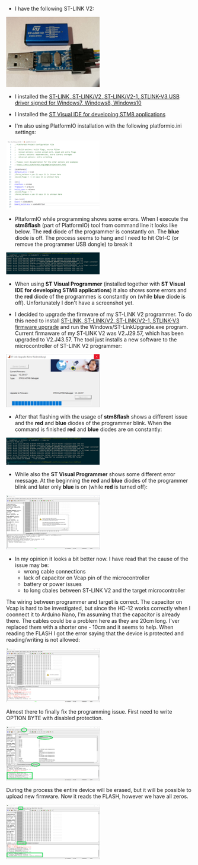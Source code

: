 

 * I have the following ST-LINK V2:

<img src="https://raw.githubusercontent.com/wmarkow/arduino-sandbox/master/st-link-v2/doc/03.jpg" width="50%" >


 * I installed the [ST-LINK, ST-LINK/V2, ST-LINK/V2-1, STLINK-V3 USB driver signed for Windows7, Windows8, Windows10](https://www.st.com/en/development-tools/stsw-link009.html)

 * I installed the [ST Visual IDE for developing STM8 applications ](https://www.st.com/en/development-tools/stvd-stm8.html)


 * I'm also using PlatformIO installation with the following platformio.ini settings:

<img src="https://raw.githubusercontent.com/wmarkow/arduino-sandbox/master/st-link-v2/doc/04.png" width="50%" >


 * PltaformIO while programming shows some errors. When I execute the **stm8flash** (part of PlatformIO) tool from command line it looks like below. The **red** diode
of the programmer is constantly on. The **blue** diode is off. The process seems to hang and I need to hit Ctrl-C (or remove the programmer USB dongle) to break it 

<img src="https://raw.githubusercontent.com/wmarkow/arduino-sandbox/master/st-link-v2/doc/05.png" width="50%" >


 * When using **ST Visual Programmer** (installed together with **ST Visual IDE for developing STM8 applications**) it also shows
some errors and the **red** diode of the programmes is constantly on (while **blue** diode is off). Unfortunately I don't have a screenshot yet.


 * I decided to upgrade the firmware of my ST-LINK V2 programmer. To do this need to install [ST-LINK, ST-LINK/V2, ST-LINK/V2-1, STLINK-V3 firmware upgrade](https://www.st.com/en/development-tools/stsw-link007.html)
and run the Windows/ST-LinkUpgrade.exe program. Current firmaware of my ST-LINK V2 was V2.J29.57, which has been upgraded to V2.J43.57.
The tool just installs a new software to the microcontroller of ST-LINK V2 programmer:

<img src="https://raw.githubusercontent.com/wmarkow/arduino-sandbox/master/st-link-v2/doc/10.png" width="50%" >


 * After that flashing with the usage of **stm8flash** shows a different issue and the **red** and **blue** diodes of the programmer blink.
When the command is finished **red** and **blue** diodes are on constantly:

<img src="https://raw.githubusercontent.com/wmarkow/arduino-sandbox/master/st-link-v2/doc/15.png" width="50%" >


 * While also the **ST Visual Programmer** shows some different error message. At the beginning the **red** and **blue** diodes of the programmer blink
and later only **blue** is on (while **red** is turned off):

<img src="https://raw.githubusercontent.com/wmarkow/arduino-sandbox/master/st-link-v2/doc/20.png" width="50%" >


 * In my opinion it looks a bit better now. I have read that the cause of the issue may be:
   * wrong cable connections
   * lack of capacitor on Vcap pin of the microcontroller
   * battery or power issues
   * to long cbales between ST-LINK V2 and the target microcontroller
   
 The wiring between programmer and target is correct. The capacitor on Vcap is hard to be investigated, but since the HC-12 works correctly when I
 coonnect it to Arduino Nano, I'm assuming that the capacitor is already there. The cables could be a problem here as they are 20cm long. I'ver replaced
 them with a shorter one - 10cm and it seems to help. When reading the FLASH I got the error saying that the device is protected and reading/writing is
 not allowed:
 
<img src="https://raw.githubusercontent.com/wmarkow/arduino-sandbox/master/st-link-v2/doc/25.png" width="50%" >
 
 
 
Almost there to finally fix the programming issue. First need to write OPTION BYTE with disabled protection.

<img src="https://raw.githubusercontent.com/wmarkow/arduino-sandbox/master/st-link-v2/doc/30.png" width="50%" >
 
During the process the entire device will be erased, but it will be possible to upload new firmware. Now it reads the FLASH,
however we have all zeros. 

<img src="https://raw.githubusercontent.com/wmarkow/arduino-sandbox/master/st-link-v2/doc/35.png" width="50%" >